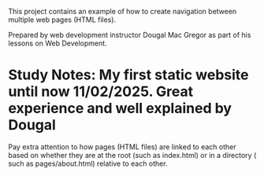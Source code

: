 This project contains an example of how to create navigation between multiple web pages (HTML files).

Prepared by web development instructor Dougal Mac Gregor as part of his lessons on Web Development.

# Study Notes: My first static website until now 11/02/2025. Great experience and well explained by Dougal

Pay extra attention to how pages (HTML files) are linked to each other based on whether they are at 
the root (such as index.html) or in a directory ( such as pages/about.html) relative to each other.